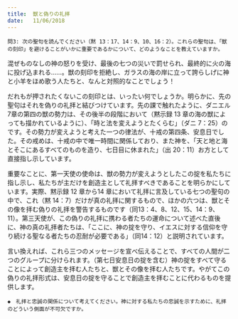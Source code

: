 ```yaml
---
title:  獣と偽りの礼拝
date:   11/06/2018
---
```



`問3: 次の聖句を読んでください（黙 13：17、14：9、10、16：2）。これらの聖句は、「獣の刻印」を避けることがいかに重要であるかについて、どのようなことを教えていますか。`

混ぜものなしの神の怒りを受け、最後の七つの災いで罰せられ、最終的に火の海に投げ込まれる……。獣の刻印を拒絶し、ガラスの海の岸に立って誇らしげに神と小羊をほめ歌う人たちと、なんと対照的なことでしょう！

だれもが押されたくないこの刻印とは、いったい何でしょうか。明らかに、先の聖句はそれを偽りの礼拝と結びつけています。先の課で触れたように、ダニエル7章の第四の獣の勢力は、その後半の段階において（黙示録 13 章の海の獣によっても描かれているように）、「時と法を変えようとたくらむ」（ダニ 7：25）のです。その勢力が変えようと考えた一つの律法が、十戒の第四条、安息日でした。その戒めは、十戒の中で唯一時間に関係しており、また神を、「天と地と海とそこにあるすべてのものを造り、七日目に休まれた」（出 20：11）お方として直接指し示しています。

重要なことに、第一天使の使命は、獣の勢力が変えようとしたこの掟を私たちに指し示し、私たちが主だけを創造主として礼拝すべきであることを明らかにしています。実際、黙示録 12 章から14 章において礼拝に言及している七つの聖句の中で、これ（黙 14：7）だけが真の礼拝に関するもので、ほかの六つは、獣とその像を拝む偽りの礼拝を警告するものです（同13：4、8、12、15、14：9、11）。第三天使が、この偽りの礼拝に携わる者たちの運命について述べた直後に、神の真の礼拝者たちは、「ここに、神の掟を守り、イエスに対する信仰を守り続ける聖なる者たちの忍耐が必要である」（同14：12）と説明されています。

言い換えれば、これら三つのメッセージを宣べ伝えることで、すべての人間が二つのグループに分けられます。（第七日安息日の掟を含む）神の掟をすべて守ることによって創造主を拝む人たちと、獣とその像を拝む人たちです。やがてこの偽りの礼拝形式は、安息日の掟を守ることで創造主を拝むことに代わるものを提供します。

`◆　礼拝と忠誠の関係について考えてください。神に対する私たちの忠誠を示すために、礼拝のどういう側面が不可欠ですか。`